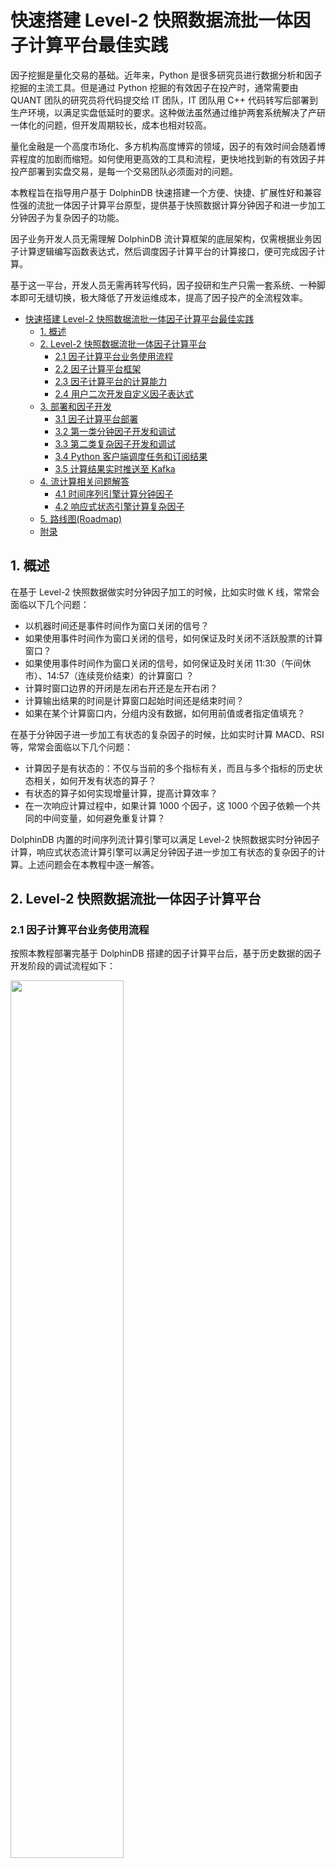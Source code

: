# 快速搭建 Level-2 快照数据流批一体因子计算平台最佳实践

因子挖掘是量化交易的基础。近年来，Python 是很多研究员进行数据分析和因子挖掘的主流工具。但是通过 Python 挖掘的有效因子在投产时，通常需要由 QUANT 团队的研究员将代码提交给 IT 团队，IT 团队用 C++ 代码转写后部署到生产环境，以满足实盘低延时的要求。这种做法虽然通过维护两套系统解决了产研一体化的问题，但开发周期较长，成本也相对较高。

量化金融是一个高度市场化、多方机构高度博弈的领域，因子的有效时间会随着博弈程度的加剧而缩短。如何使用更高效的工具和流程，更快地找到新的有效因子并投产部署到实盘交易，是每一个交易团队必须面对的问题。

本教程旨在指导用户基于 DolphinDB 快速搭建一个方便、快捷、扩展性好和兼容性强的流批一体因子计算平台原型，提供基于快照数据计算分钟因子和进一步加工分钟因子为复杂因子的功能。

因子业务开发人员无需理解 DolphinDB 流计算框架的底层架构，仅需根据业务因子计算逻辑编写函数表达式，然后调度因子计算平台的计算接口，便可完成因子计算。

基于这一平台，开发人员无需再转写代码，因子投研和生产只需一套系统、一种脚本即可无缝切换，极大降低了开发运维成本，提高了因子投产的全流程效率。


- [快速搭建 Level-2 快照数据流批一体因子计算平台最佳实践](#快速搭建-level-2-快照数据流批一体因子计算平台最佳实践)
  - [1. 概述](#1-概述)
  - [2. Level-2 快照数据流批一体因子计算平台](#2-level-2-快照数据流批一体因子计算平台)
    - [2.1 因子计算平台业务使用流程](#21-因子计算平台业务使用流程)
    - [2.2 因子计算平台框架](#22-因子计算平台框架)
    - [2.3 因子计算平台的计算能力](#23-因子计算平台的计算能力)
    - [2.4 用户二次开发自定义因子表达式](#24-用户二次开发自定义因子表达式)
  - [3. 部署和因子开发](#3-部署和因子开发)
    - [3.1 因子计算平台部署](#31-因子计算平台部署)
    - [3.2 第一类分钟因子开发和调试](#32-第一类分钟因子开发和调试)
    - [3.3 第二类复杂因子开发和调试](#33-第二类复杂因子开发和调试)
    - [3.4 Python 客户端调度任务和订阅结果](#34-python-客户端调度任务和订阅结果)
    - [3.5 计算结果实时推送至 Kafka](#35-计算结果实时推送至-kafka)
  - [4. 流计算相关问题解答](#4-流计算相关问题解答)
    - [4.1 时间序列引擎计算分钟因子](#41-时间序列引擎计算分钟因子)
    - [4.2 响应式状态引擎计算复杂因子](#42-响应式状态引擎计算复杂因子)
  - [5. 路线图(Roadmap)](#5-路线图roadmap)
  - [附录](#附录)


## 1. 概述

在基于 Level-2 快照数据做实时分钟因子加工的时候，比如实时做 K 线，常常会面临以下几个问题：

- 以机器时间还是事件时间作为窗口关闭的信号？
- 如果使用事件时间作为窗口关闭的信号，如何保证及时关闭不活跃股票的计算窗口？
- 如果使用事件时间作为窗口关闭的信号，如何保证及时关闭 11:30（午间休市）、14:57（连续竞价结束）的计算窗口 ？
- 计算时窗口边界的开闭是左闭右开还是左开右闭？
- 计算输出结果的时间是计算窗口起始时间还是结束时间？
- 如果在某个计算窗口内，分组内没有数据，如何用前值或者指定值填充？

在基于分钟因子进一步加工有状态的复杂因子的时候，比如实时计算 MACD、RSI 等，常常会面临以下几个问题：

- 计算因子是有状态的：不仅与当前的多个指标有关，而且与多个指标的历史状态相关，如何开发有状态的算子？
- 有状态的算子如何实现增量计算，提高计算效率？
- 在一次响应计算过程中，如果计算 1000 个因子，这 1000 个因子依赖一个共同的中间变量，如何避免重复计算？

DolphinDB 内置的时间序列流计算引擎可以满足 Level-2 快照数据实时分钟因子计算，响应式状态流计算引擎可以满足分钟因子进一步加工有状态的复杂因子的计算。上述问题会在本教程中逐一解答。<!--本教程的示例内容只涉及分钟频的因子计算，但是 DolphinDB 的计算能力不局限于分钟频的因子，有关更高频率的因子计算解决方案，请联系小助手dolphindb1了解详情。-->

## 2. Level-2 快照数据流批一体因子计算平台

### 2.1 因子计算平台业务使用流程

按照本教程部署完基于 DolphinDB 搭建的因子计算平台后，基于历史数据的因子开发阶段的调试流程如下：

<img src="./images/Level2_Snapshot_Factor_Calculation/2_1.png" width=60%>

因子业务开发人员只需要在 DolphinDB 提供的集成开发环境中编写因子计算的函数表达式，然后调用因子计算平台的计算接口就可以完成调试。如果编写因子符合 DolphinDB 的语法，就可以成功执行并返回计算结果。如果编写因子不符合 DolphinDB 的语法，就会报错中断。

在已经开发了一定数量的因子后，需要在生产环境部署实时计算业务，部署流程如下：

<img src="./images/Level2_Snapshot_Factor_Calculation/2_2.png" width=60%>

因子业务开发人员只需通过客户端调用封装好的实时因子计算服务执行函数，便可以完成部署。执行完以后，DolphinDB server 会出现该流计算服务的入口，是一个表对象，可以通过 DolphinDB 提供的实时数据接入工具来接入数据。同时也会自动创建流计算服务的出口，也是一个表对象，存储计算结果。

### 2.2 因子计算平台框架

本教程示例 Level-2 快照数据流批一体因子计算平台的架构如下图所示：

<img src="./images/Level2_Snapshot_Factor_Calculation/2_3.png" width=70%>

**主要包括以下功能模块**
- 实时数据低延时接入功能模块
  - DolphinDB API 实时数据写入接口：C++ API, Java API 等
  - DolphinDB 实时行情接入插件：amdQuote, Insight, NSQ 等
  - DolphinDB 消息中间件订阅插件：Kafka, zmq, MQTT 等
- 历史数据回放功能模块：因子开发阶段的调试和因子回测都需要基于历史数据，DolphinDB 提供了单表和多表的严格按照时序的控速回放功能，能够便捷高效地把已经存储在 DolphinDB 数据库中的历史数据回放成流。
- 内置流计算引擎功能模块：DolphinDB 根据各种时序数据流式计算场景，开发了多个流计算引擎。本教程中，对快照数据做滚动窗口的聚合计算（计算生成不同分钟频的因子）使用了时间序列聚合流计算引擎，进一步加工成复杂因子用了响应式状态流计算引擎。
- 集成开发环境功能模块：因子业务开发人员可以把 DolphinDB GUI 和 DolphinDB Vscode 作为集成开发环境，进行因子表达式代码的开发和调试。同时可以通过各种语言的 DolphinDB API 与 DolphinDB server 进行交互，进行任务的调度和作业的执行。
- 低延时消息总线发布模块：DolphinDB 提供了对接各种消息队列中间件的插件，可以把实时计算结果推送到 Kafka, zmq, RabbitMQ, MQTT 等。

### 2.3 因子计算平台的计算能力

本教程示例 Level-2 快照数据流批一体因子计算平台拥有计算下述两类因子的能力：

（1）**第一类：基于快照数据计算分钟因子**

第一类因子是指直接对快照数据，做指定窗口大小的滚动窗口聚合计算，比如任意分钟的 K 线等聚合指标计算。第一类因子使用了 DolphinDB 内置的时间序列引擎（createTimeSeriesEngine），具体教程可参考[时间序列引擎（createTimeSeriesEngine）](https://www.dolphindb.cn/cn/help/FunctionsandCommands/FunctionReferences/c/createTimeSeriesEngine.html)。

（2）**第二类：进一步加工分钟因子为复杂因子**

第二类因子是指对第一类因子做进一步加工，做步长为1行、窗口为 n 行或者指定时间的滑动窗口计算，比如 EMA、RSI 等有状态因子的计算。第二类因子使用了 DolphinDB 内置的流计算引擎（createReactiveStateEngine），具体教程可参考[响应式状态引擎（createReactiveStateEngine）](https://www.dolphindb.cn/cn/help/FunctionsandCommands/FunctionReferences/c/createReactiveStateEngine.html)。

### 2.4 用户二次开发自定义因子表达式

#### 2.4.1 自定义分钟因子表达式

第一类因子是指直接对快照数据，做指定窗口大小的滚动窗口聚合计算，用了 DolphinDB 内置的时间序列引擎。时间序列引擎对以下聚合计算算子进行了优化，实现了增量计算，显著提升了性能：corr, covar, first, last, max, med, min, percentile, quantile, std, var, sum, sum2, sum3, sum4, wavg, wsum, count, firstNot, ifirstNot, lastNot, ilastNot, imax, imin, nunique, prod, sem, mode, searchK。所以，如果分钟因子可以直接用 DolphinDB 内置聚合算子表达，就可以实现增量计算。如果分钟因子复杂程度较高，无法直接用 DolphinDB 内置聚合算子直接表达，那么就需要用 `defg` 函数声明自定义聚合计算函数来表达。

下面我们以分钟 K 线计算和指定窗口内的买卖压力指标计算为例，说明增量计算的因子表达式编写方式和非增量计算的因子表达式编写方式。

**增量计算因子表达式**：
```
def High(){
	return "max(LastPx)"
}
```
函数名 `High` 对应因子名称，表示分钟 K 线的最高价，业务上的计算逻辑是对计算窗口内发生的所有价格求最大值，可以用 DolphinDB 内置的聚合算子 `max` 直接表达，所以用字符串 `max(LastPx)` 直接表示，`LastPx` 表示最新成交价格。因子计算平台会自动解析字符串 `max(LastPx)` 为元代码的格式 <max(LastPx)>，并传入时间序列引擎。
同理，分钟 K 线的开盘价、收盘价和最低价可以这样表示：
```
def Open(){
	return "first(LastPx)"
}
```

```
def Close(){
	return "last(LastPx)"
}
```

```
def Low(){
	return "min(LastPx)"
}
```

**非增量计算因子表达式**：

```
defg Press(BidPrice0,BidPrice1,BidPrice2,BidPrice3,BidPrice4,BidPrice5,BidPrice6,BidPrice7,BidPrice8,BidPrice9,BidOrderQty0,BidOrderQty1,BidOrderQty2,BidOrderQty3,BidOrderQty4,BidOrderQty5,BidOrderQty6,BidOrderQty7,BidOrderQty8,BidOrderQty9,OfferPrice0,OfferPrice1,OfferPrice2,OfferPrice3,OfferPrice4,OfferPrice5,OfferPrice6,OfferPrice7,OfferPrice8,OfferPrice9,OfferOrderQty0,OfferOrderQty1,OfferOrderQty2,OfferOrderQty3,OfferOrderQty4,OfferOrderQty5,OfferOrderQty6,OfferOrderQty7,OfferOrderQty8,OfferOrderQty9){
	bidPrice = matrix(BidPrice0,BidPrice1,BidPrice2,BidPrice3,BidPrice4,BidPrice5,BidPrice6,BidPrice7,BidPrice8,BidPrice9)
	bidQty = matrix(BidOrderQty0,BidOrderQty1,BidOrderQty2,BidOrderQty3,BidOrderQty4,BidOrderQty5,BidOrderQty6,BidOrderQty7,BidOrderQty8,BidOrderQty9)
	offerPrice = matrix(OfferPrice0,OfferPrice1,OfferPrice2,OfferPrice3,OfferPrice4,OfferPrice5,OfferPrice6,OfferPrice7,OfferPrice8,OfferPrice9)
	offerQty = matrix(OfferOrderQty0,OfferOrderQty1,OfferOrderQty2,OfferOrderQty3,OfferOrderQty4,OfferOrderQty5,OfferOrderQty6,OfferOrderQty7,OfferOrderQty8,OfferOrderQty9)
	wap = (bidPrice[0]*offerQty[0] + offerPrice[0]*bidQty[0])\(bidQty[0]+offerQty[0])
	bidw=(1.0\(bidPrice-wap))
	bidw=bidw\(bidw.rowSum())
	offerw=(1.0\(offerPrice-wap))
	offerw=offerw\(offerw.rowSum())
	press = log((bidQty*bidw).rowSum())-log((offerQty*offerw).rowSum())
	return avg(press)
}
```
函数名 `Press` 对应因子名，表示买卖压力指标，`BidPrice`, `BidOrderQty`, `OfferPrice`, `OfferOrderQty` 表示买卖方向的十档量价，其函数表达式如下：

<img src="./images/Level2_Snapshot_Factor_Calculation/2_4.png" width=60%>

<img src="./images/Level2_Snapshot_Factor_Calculation/2_5.png" width=40%>

该因子的表达式复杂度较高，无法直接用 DolphinDB 内置的聚合算子表示，需要用 `defg` 函数声明自定义聚合计算函数来表达。因子计算平台会自动解析聚合函数 `Press` 为元代码的格式 <Press()>，并传入时间序列引擎。

#### 2.4.2 自定义复杂因子表达式

第二类因子是指对第一类因子做进一步加工，做步长为1行、窗口为 n 行或者指定时间的滑动窗口计算，用了 DolphinDB 内置的响应式状态引擎。状态算子计算时需要用到历史状态。如果每一次计算都使用全量数据，性能不佳。状态函数的优化，也就是增量方式的流式实现非常关键。下列状态函数在 DolphinDB 的响应式状态引擎中的实现均得到了优化：

- 累计窗口函数：cumavg, cumsum, cumprod, cumcount, cummin, cummax, cumvar, cumvarp, cumstd, cumstdp, cumcorr, cumcovar, cumbeta, cumwsum, cumwavg
- 滑动窗口函数：ema, mavg, msum, mcount, mprod, mvar, mvarp, mstd, mstdp, mskew, mkurtosis, mmin, mmax, mimin, mimax, mmed, mpercentile, mrank, mcorr, mcovar, mbeta, mwsum, mwavg, mslr
- 序列相关函数：deltas, ratios, ffill, move, prev, iterate, ewmMean, ewmVar, ewmStd, ewmCovar, ewmCorr

上述函数除了 `mslr` 返回两个值以外，其余函数均只有一个返回值。在后续的版本中，DolphinDB 将允许用户用插件来开发自己的状态函数，注册后即可在状态引擎中使用。

下面我们以进一步加工分钟收盘价为 MACD 为例：

```
@state
def MACD(Close, SHORT_ = 12, LONG_ = 26, M = 9) {
	DIF = ewmMean(Close, span = SHORT_, adjust = false) - ewmMean(Close, span = LONG_, adjust = false)
	DEA = ewmMean(DIF, span = M, adjust = false)
	MACD = (DIF - DEA) * 2
	return round(DIF, 3), round(DEA, 3), round(MACD, 3)
}
```

函数名 MACD 对应因子名，Close 是指分钟收盘价，必须包括在时间序列聚合引擎的输出结果中。

在定义复杂因子表达式的时候，如果定义的函数是有状态的，即当前行返回值基于之前行的数据，则需要在定义函数前用 `@state` 声明。

## 3. 部署和因子开发

### 3.1 因子计算平台部署

**第一步**

把本教程功能模块代码导入本地集成开发环境（DolphinDB GUI），功能模块源码见附录 *SnapshotFactorCalculationPlatform*。导入的目录结构必须严格按照下图所示结构：

<img src="./images/Level2_Snapshot_Factor_Calculation/3_1.png" width=60%>

**第二步**

右击 *SnapshotFactorCalculationPlatform* 目录，把本地模块代码同步到 DolphinDB server 端。

<img src="./images/Level2_Snapshot_Factor_Calculation/3_2.png" width=50%>

**第三步**

在 DolphinDB GUI 的 *scripts* 目录创建脚本文件，执行下述代码进行功能验证

```
use DolphinDBModules::SnapshotFactorCalculationPlatform::JsonConfig::JsonConfigLoad

/**
计算服务部署传参
testConfig.dos 是示例 Json 配置文件
parallel 指定计算的并行度
 */
jsonPath = "./modules/DolphinDBModules/SnapshotFactorCalculationPlatform/testConfig.dos"
parallel = 2
// 执行计算服务部署函数
loadJsonConfig(jsonPath, parallel)
```
执行成功后，可以在 DolphinDB GUI 的右下角变量栏看到流计算相应的入口和出口的表变量：

<img src="./images/Level2_Snapshot_Factor_Calculation/3_3.png" width=40%>

此时，只需要把实时数据或者库内历史数据注入到入口 `snapshotStream` 中，就会在出口（结果表）中看到相应的输出。

### 3.2 第一类分钟因子开发和调试

**第一步**

在 DolphinDB GUI 的 *SnapshotFactorCalculationPlatform* 模块的 *Factor1* 目录定义第一类分钟因子的表达式，按照 3.1 部署完因子计算平台后，内置了如下分钟因子，以调试 Close 和 Press 为例：

<img src="./images/Level2_Snapshot_Factor_Calculation/3_4.png" width=40%>

定义完新的因子表达式后，手动把修改后的模块文件同步到 DolphinDB server，如下图所示：

<img src="./images/Level2_Snapshot_Factor_Calculation/3_5.png" width=50%>

**第二步**

在 DolphinDB GUI 的 *scripts* 目录创建脚本文件，执行下述代码，生成 Json 格式的配置文件：

```
use DolphinDBModules::SnapshotFactorCalculationPlatform::JsonConfig::JsonGetFileString

// 第一类分钟因子配置参数
FactorLevel1 = `Close`Press`Close`Press
isInc = `true`false`true`false
barMinutesLevel1 = 1 1 5 5
useSystemTime = `false`false`false`false
// 指定存储 Json 配置文件的路径
jsonPath = "./test.json"
JsonFileString = JsonGetFileString(FactorLevel1, isInc, barMinutesLevel1, useSystemTime)
saveTextFile(JsonFileString, jsonPath)
```

代码说明：

- `FactorLevel1`：指定需要计算的分钟因子名称，必须在 step1 中定义，并同步到 DolphinDB server。

- `isInc`：与 `FactorLevel1` 的长度相同，表示计算的分钟因子是否需要按照增量计算解析，“true” 表示计算因子按照增量计算函数解析，“false” 表示计算因子按照非增量计算函数解析。

- `barMinutesLevel1`：与 `FactorLevel1` 的长度相同，表示计算的分钟因子的频率，单位是“分”。

- `useSystemTime`：与 `FactorLevel1` 的长度相同，表示计算的分钟因子的窗口关闭方式，“true” 表示用机器时间触发窗口，“false” 表示用事件时间触发窗口。同一个频率的计算因子窗口关闭方式必须一致。

执行完毕后，会在 DolphinDB server 部署目录生成一个 Json 格式的配置文件 *test.json*，内容如下：

```
[{"factor": "Close", "isInc": true, "barMinute": 1, "level": 1, "useSystemTime": false}, {"factor": "Press", "isInc": false, "barMinute": 1, "level": 1, "useSystemTime": false}, {"factor": "Close", "isInc": true, "barMinute": 5, "level": 1, "useSystemTime": false}, {"factor": "Press", "isInc": false, "barMinute": 5, "level": 1, "useSystemTime": false}]
```

**第三步**

在 DolphinDB GUI 的 *scripts* 目录创建脚本文件，执行下述代码，部署计算服务：

```
// 初始化流计算环境
use DolphinDBModules::ops
clearAllStreamEnv()
go
// 执行计算服务部署函数
use DolphinDBModules::SnapshotFactorCalculationPlatform::JsonConfig::JsonConfigLoad
jsonPath = "./test.json"
parallel = 1
loadJsonConfig(jsonPath, parallel)
```

注意，ops 功能模块中的 `clearAllStreamEnv()` 函数会把当前节点的所有订阅、引擎和共享表都会清除，所以在多人协作开发的环境中使用时需要注意。

**第四步**

把测试的 csv 数据文件放到 DolphinDB server 端服务器的指定位置，例如本教程放在 */hdd/hdd9/tutorials/SnapshotFactorCalculationPlatform/test.csv*，测试的 csv 数据可在教程附录下载。然后在 DolphinDB GUI 的 *scripts* 目录创建脚本文件，执行下述代码，把 csv 数据按照流的方式回放进来：

```
use DolphinDBModules::SnapshotFactorCalculationPlatform::snapshotReplay
csvPath = "/hdd/hdd9/tutorials/SnapshotFactorCalculationPlatform/test.csv"
snapshotCsvReplayJob(csvPath, snapshotStream)
```

此时可以在 DolphinDB GUI 中执行函数 `now()`，起到刷新客户端的效果，可以看到右下角变量栏的结果表不断地在更新，查看结果表中的数据，以 1 分钟计算结果表为例，具体内容如下：

<img src="./images/Level2_Snapshot_Factor_Calculation/3_6.png" width=40%>

### 3.3 第二类复杂因子开发和调试

**第一步**

在 DolphinDB GUI 的 *SnapshotFactorCalculationPlatform* 模块的 *Factor2* 目录定义第二类复杂因子的表达式，按照 [3.1节](#31-因子计算平台部署) 部署完因子计算平台后，内置了如下复杂因子，以调试 RSI 和 MACD 为例：

<img src="./images/Level2_Snapshot_Factor_Calculation/3_7.png" width=50%>

定义完新的因子表达式后，手动把修改后的模块文件同步到 DolphinDB server。

**第二步**

在 DolphinDB GUI 的 *scripts* 目录创建脚本文件，执行下述代码，生成 Json 格式的配置文件：

```
use DolphinDBModules::SnapshotFactorCalculationPlatform::JsonConfig::JsonGetFileString

// 第一类分钟因子配置参数
FactorLevel1 = `Close`Press`Close`Press
isInc = `true`false`true`false
barMinutesLevel1 = 1 1 5 5
useSystemTime = `false`false`false`false

// 第二类复杂因子配置参数
FactorLevel2 = `RSI`MACD`RSI`MACD
barMinutesLevel2 = [[1, 1], [1], [5], [5]]
colNameLevel2 = [`RSI, `DIF`DEA`MACD, `RSI, `DIF`DEA`MACD]
paramsName = [`N, `SHORT_`LONG_`M, `N,`SHORT_`LONG_`M]
paramsValue = [[[24], [30]], [[18, 30, 10]], [[24]], [[9, 25, 6]], [[12, 26, 9]]]

// 指定存储 Json 配置文件的路径
jsonPath = "./test.json"
JsonFileString = JsonGetFileString(FactorLevel1, isInc, barMinutesLevel1, useSystemTime, FactorLevel2, barMinutesLevel2, colNameLevel2, paramsName, paramsValue)
saveTextFile(JsonFileString, jsonPath)
```

代码说明：

- `FactorLevel2`：指定需要计算的复杂因子名称，必须在 step1 中定义，并同步到 DolphinDB server。

- `barMinutesLevel2`：与 `FactorLevel1` 的长度相同，例子中第一个元素 `[1, 1]` 表示对 `FactorLevel2[0]`（RSI ）做两个 1 分钟频率的计算，其窗口大小通过 `paramsValue` 配置。

- `colNameLevel2`：与 `FactorLevel1` 的长度相同，表示因子计算函数输出的列名。

- `paramsName`：与 `FactorLevel1` 的长度相同，表示因子计算函数的参数名字。

- `paramsValue`：与 `FactorLevel1` 的长度相同，与 `barMinutesLevel2` 对应，如 `[[24], [30]]` 对应 `barMinutesLevel2[0]`，即 `[1, 1]`，表示对 RSI 做两个 1 分钟频率的计算，其窗口大小分别是 24 和 30。

执行完毕后，会在 DolphinDB server 部署目录生成一个 Json 格式的配置文件 *test.json*，内容如下：
```
[{"factor": "Close", "isInc": true, "barMinute": 1, "level": 1, "useSystemTime": false}, {"factor": "High", "isInc": true, "barMinute": 1, "level": 1, "useSystemTime": false}, {"factor": "Low", "isInc": true, "barMinute": 1, "level": 1, "useSystemTime": false}, {"factor": "Close", "isInc": true, "barMinute": 5, "level": 1, "useSystemTime": false}, {"factor": "High", "isInc": true, "barMinute": 5, "level": 1, "useSystemTime": false}, {"factor": "Low", "isInc": true, "barMinute": 5, "level": 1, "useSystemTime": false}, {"factor": "RSI", "level": 2, "colName": `R_1, "barMinute": 1, "N": 24}, {"factor": "RSI", "level": 2, "colName": `R_2, "barMinute": 1, "N": 30}, {"factor": "MACD", "level": 2, "colName": `DIF_1`DEA_1`MACD_1, "barMinute": 1, "SHORT_": 18, "LONG_": 30, "M": 10}, {"factor": "RSI", "level": 2, "colName": `R_1, "barMinute": 5, "N": 24}, {"factor": "MACD", "level": 2, "colName": `DIF_1`DEA_1`MACD_1, "barMinute": 5, "SHORT_": 9, "LONG_": 25, "M": 6}]
```

**第三步**

在 DolphinDB GUI 的 *scripts* 目录创建脚本文件，执行下述代码，部署计算服务：
```
// 初始化流计算环境
use DolphinDBModules::ops
clearAllStreamEnv()
go
// 执行计算服务部署函数
use DolphinDBModules::SnapshotFactorCalculationPlatform::JsonConfig::JsonConfigLoad
jsonPath = "./test.json"
parallel = 1
loadJsonConfig(jsonPath, parallel)
```

注意，ops 功能模块中的 `clearAllStreamEnv()` 函数会把当前节点的所有订阅、引擎和共享表都会清除，所以在多人协作开发的环境中使用时需要注意。

**第四步**

把测试的 csv 数据文件放到 DolphinDB server 端服务器的指定位置，例如本教程放在 */hdd/hdd9/tutorials/SnapshotFactorCalculationPlatform/test.csv*，测试的 csv 数据可在教程附录下载。然后在 DolphinDB GUI 的 *scripts* 目录创建脚本文件，执行下述代码，把 csv 数据按照流的方式回放进来：
```
use DolphinDBModules::SnapshotFactorCalculationPlatform::snapshotReplay
csvPath = "/hdd/hdd9/tutorials/SnapshotFactorCalculationPlatform/test.csv"
snapshotCsvReplayJob(csvPath, snapshotStream)
```

此时可以在 DolphinDB GUI 中执行函数 `now()`，起到刷新客户端的效果，可以看到右下角变量栏的结果表不断地在更新，查看结果表中的数据，以 1 分钟复杂因子计算结果表为例，具体内容如下：

<img src="./images/Level2_Snapshot_Factor_Calculation/3_8.png" width=60%>

`CostTime` 表示单次响应的计算耗时，单位是微秒。

### 3.4 Python 客户端调度任务和订阅结果

本教程用 jupyter 环境调试，具体测试软件版本如下：

- DolphinDB server 版本：2.00.9.2
- DolphinDB Python API 版本：1.30.21.1
- Python 的版本：3.7.6

**第一步**

导入依赖的 Python 包，并与 DolphinDB server 建立连接：
```
import dolphindb as ddb
import numpy as np

s = ddb.session(host="localhost", port=8892, userid='admin', password='123456',enablePickle=False)
```

**第二步**

部署因子计算服务：
```
jsonPath = "./modules/DolphinDBModules/SnapshotFactorCalculationPlatform/testConfig.dos"
parallel = 1
scripts = """
    use DolphinDBModules::ops
    clearAllStreamEnv()
    go
    use DolphinDBModules::SnapshotFactorCalculationPlatform::JsonConfig::JsonConfigLoad
    loadJsonConfig("{0}", {1})
""".format(jsonPath, parallel)
s.run(scripts)
```

`jsonPath` 路径是指 DolphinDB server 端的相对路径，是调试用的默认测试配置文件。

**第三步**

执行数据回放服务：
```
csvPath = "/hdd/hdd9/tutorials/SnapshotFactorCalculationPlatform/test.csv"
scripts = """
    use DolphinDBModules::SnapshotFactorCalculationPlatform::snapshotReplay
    snapshotCsvReplayJob("{0}", snapshotStream)
""".format(csvPath)
s.run(scripts)
```

`csvPath` 路径是指 DolphinDB server 所在服务器的绝对路径，需要用户自己下载测试数据（见附录），并放到相应目录。例如，本教程测试环境数据文件所在路径是 */hdd/hdd9/tutorials/SnapshotFactorCalculationPlatform/test.csv*。

**第四步**

查询数据至 python 客户端：
```
queryDate = "2021.12.01"
SecurityID = "600000"
scripts = """
    select * from resultTable1Min where date(DateTime)={0}, SecurityID="{1}"
""".format(queryDate, SecurityID)
resultdf = s.run(scripts)
resultdf
```

`resultdf` 的内容如下：

<img src="./images/Level2_Snapshot_Factor_Calculation/3_9.png" width=70%>

**第五步** 

Python 客户端订阅 DolphinDB server 端的结果表：
```
s.enableStreaming(0)
def handler(lst):
    print(lst)
s.subscribe(host="localhost", port=8892, handler=handler, tableName="aggr1Min", actionName="sub1min", offset=0, msgAsTable=False,  filter=np.array(['600010']))
```

此处 `offset` 设置为 0，表示从结果表的第一行数据开始订阅，订阅返回结果如下：

<img src="./images/Level2_Snapshot_Factor_Calculation/3_10.png" width=70%>

如果想取消订阅，可以执行下述代码：
```
s.unsubscribe(host="localhost", port=8892,tableName="aggr1Min",actionName="sub1min")
```

调试完毕后，建议手动关闭 Python 客户端会话：
```
s.close()
```

其它语言的客户端，如 C++, Java 等，与 DolphinDB server 交互的方式与 Python 客户端相似，具体参考官方的教程文档即可。

### 3.5 计算结果实时推送至 Kafka

DolphinDB server 计算的结果，也可以实时推送到客户本地的低延时消息总线。本教程以推送至 Kafka 为例。开始调试下述功能的前提条件是在 Kafka 中创建好 `aggr1Min` 的 topic，同时 DolphinDB server 已经加载 Kafka 插件。

在 DolphinDB GUI 的 *scripts* 目录创建脚本文件，执行下述代码，把 1 分钟因子计算结果表中的数据推送至 Kafka：
```
use DolphinDBModules::SnapshotFactorCalculationPlatform::resultToKafka

producer = initKafkaProducer("localhost:9092")
subscribeTable(tableName="aggr1Min", actionName="aggr1MinToKafka", offset=0, handler=aggr1MinToKafka{producer, "aggr1Min"}, msgAsTable=true)
```

其中，`initKafkaProducer("localhost:9092")`是指 Kafka 服务的部署 IP 和 Port。

Kafka 的消费者可以及时消费这些数据，如下图所示：

<img src="./images/Level2_Snapshot_Factor_Calculation/3_11.png" width=90%>
从 DolphinDB server 的监控日志可以看到，计算结果推送至 Kafka 的平均耗时约 180 微秒：

<img src="./images/Level2_Snapshot_Factor_Calculation/3_12.png" width=70%>

## 4. 流计算相关问题解答

### 4.1 时间序列引擎计算分钟因子

在基于 Level-2 快照数据做实时分钟因子加工的时候，比如实时做 K 线，常常会面临以下几个问题：

- **以机器时间还是事件时间作为窗口关闭的信号？**

本教程示例因子计算平台默认以事件时间作为窗口关闭的触发信号。DolphinDB 内置的时间序列引擎的 *useSystemTime* 参数可以控制以机器时间还是事件时间作为窗口关闭的信号。

- **如果使用事件时间作为窗口关闭的信号，如何保证及时关闭不活跃股票的计算窗口？**

本教程示例因子计算平台以股票为分组，不同组（即不同股票）之间没有触发窗口关闭的机制。DolphinDB 内置的时间序列引擎的 *forceTriggerTime* 参数设置后，可以通过活跃股票的数据强制触发不活跃股票的计算窗口关闭。

- **如果使用事件时间作为窗口关闭的信号，如何保证及时关闭 11:30（午间休市）、14:57（连续竞价结束）的计算窗口 ？**

本教程示例因子计算平台没有配置该功能。DolphinDB 内置的日级时间序列引擎的 *forceTriggerSessionEndTime* 参数可以满足上述场景。

- **计算时窗口边界的开闭是左闭右开还是左开右闭？**

本教程示例因子计算平台的规则是左闭右开。DolphinDB 内置的时间序列引擎的 *closed* 参数可以控制窗口边界规则。

- **计算输出结果的时间是计算窗口起始时间还是结束时间？**

本教程示例因子计算平台的规则是计算窗口起始时间。DolphinDB 内置的时间序列引擎的 *useWindowStartTime* 参数可以输出规则。

- **如果在某个计算窗口内，分组内没有数据，如何用前值或者指定值填充？**

本教程示例因子计算平台没有设置填充规则。DolphinDB 内置的时间序列引擎的 *fill* 参数可以指定填充规则，若（某个分组的）某个窗口无数据时，支持以下几种填充的规则：*none* 表示不输出结果；*null* 表示输出结果为 NULL；*ffill* 表示输出上一个有数据的窗口的结果；具体数值，需要和对应的 *metrics* 计算结果的类型保持一致。

### 4.2 响应式状态引擎计算复杂因子

在基于分钟因子进一步加工有状态的复杂因子的时候，比如实时计算 MACD、RSI 等，常常会面临以下几个问题：

- **计算因子是有状态的：不仅与当前的多个指标有关，而且与多个指标的历史状态相关，如何开发有状态的算子？**

DolphinDB 内置了大量有状态的算子，并进行了增量计算的优化，具体已经内置算子如下所示。

- 累计窗口函数：cumavg, cumsum, cumprod, cumcount, cummin, cummax, cumvar, cumvarp, cumstd, cumstdp, cumcorr, cumcovar, cumbeta, cumwsum, cumwavg。

- 滑动窗口函数：ema, mavg, msum, mcount, mprod, mvar, mvarp, mstd, mstdp, mskew, mkurtosis, mmin, mmax, mimin, mimax, mmed, mpercentile, mrank, mcorr, mcovar, mbeta, mwsum, mwavg, mslr。

- 序列相关函数：deltas, ratios, ffill, move, prev, iterate, ewmMean, ewmVar, ewmStd, ewmCovar, ewmCorr。

DolphinDB 也允许用户用插件来开发自己的状态函数，注册后即可在状态引擎中使用。

- **在一次响应计算过程中，如果计算 1000 个因子，这 1000 个因子依赖一个共同的中间变量，如何避免重复计算？**

比如在上述因子计算平台的复杂因子计算处，有两个因子，分别叫 factor1 和 factor2，表达式如下：
```
@state
def factor1(price) {
    a = ema(price, 20)
    b = ema(price, 40)
    tmp = 1000 * (a-b)\(a+b)
    return  ema(tmp , 10) - ema(tmp , 20)
}
```

```
@state
def factor2(price) {
    a = ema(price, 20)
    b = ema(price, 40)
    tmp = 1000 * (a-b)\(a+b)
    return  mavg(tmp, 10)
}
```
可以看到，两个因子的计算都依赖了相同的中间变量 `tmp`。如果要避免中间变量 `tmp` 的重复计算，可以先定义一个 `tmpFactor` 的函数，表达式如下：
```
@state
def tmpFactor(price) {
    a = ema(price, 20)
    b = ema(price, 40)
    tmp = 1000 * (a-b)\(a+b)
    return  tmp
}
```

 然后把 factor1 和 factor2 的表达式用如下方式表示：
```
@state
def factor1(price) {
    tmp = tmpFactor(price)
    return  ema(tmp , 10) - ema(tmp , 20)
}
```

```
@state
def factor2(price) {
    tmp = tmpFactor(price)
    return  mavg(tmp, 10)
}
```

DolphinDB 内置的响应式状态引擎在解析复杂因子的计算表达式的时候，就会自动避免不同因子相同中间变量的重复计算。

## 5. 路线图(Roadmap)

- 进一步完善 Level-2 快照数据流批一体因子计算平台的功能模块：
  - 开放更多配置参数，解决基于 Level-2 快照数据做实时分钟因子加工的时候遇到的问题
  - 补充 Factor1 和 Factor2 下的内置因子，丰富内置因子库
- 开发 Level-2 快照频率流批一体因子计算平台功能模块
- 开发 Level2 多数据源融合流批一体因子计算平台功能模块

## 附录


功能模块源码： [SnapshotFactorCalculationPlatform](script/Level2_Snapshot_Factor_Calculation/DolphinDBModules/SnapshotFactorCalculationPlatform) 

按照教程，把module内容同步到server后，测试所需脚本： [test_scripts.zip](script/Level2_Snapshot_Factor_Calculation/test_scripts.zip) 

测试的 csv 数据： [Level2_Snapshot_Factor_Calculation](https://www.dolphindb.cn/downloads/docs/Level2_Snapshot_Factor_Calculation.zip) 



 